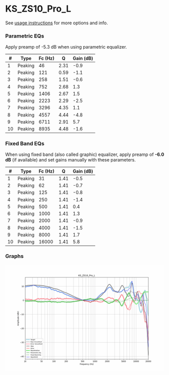# KS_ZS10_Pro_L
See [usage instructions](https://github.com/jaakkopasanen/AutoEq#usage) for more options and info.

### Parametric EQs
Apply preamp of -5.3 dB when using parametric equalizer.

|   # | Type    |   Fc (Hz) |    Q |   Gain (dB) |
|-----|---------|-----------|------|-------------|
|   1 | Peaking |        46 | 2.31 |        -0.9 |
|   2 | Peaking |       121 | 0.59 |        -1.1 |
|   3 | Peaking |       258 | 1.51 |        -0.6 |
|   4 | Peaking |       752 | 2.68 |         1.3 |
|   5 | Peaking |      1406 | 2.67 |         1.5 |
|   6 | Peaking |      2223 | 2.29 |        -2.5 |
|   7 | Peaking |      3296 | 4.35 |         1.1 |
|   8 | Peaking |      4557 | 4.44 |        -4.8 |
|   9 | Peaking |      6711 | 2.91 |         5.7 |
|  10 | Peaking |      8935 | 4.48 |        -1.6 |

### Fixed Band EQs
When using fixed band (also called graphic) equalizer, apply preamp of **-6.0 dB** (if available) and set gains manually with these parameters.

|   # | Type    |   Fc (Hz) |    Q |   Gain (dB) |
|-----|---------|-----------|------|-------------|
|   1 | Peaking |        31 | 1.41 |        -0.5 |
|   2 | Peaking |        62 | 1.41 |        -0.7 |
|   3 | Peaking |       125 | 1.41 |        -0.8 |
|   4 | Peaking |       250 | 1.41 |        -1.4 |
|   5 | Peaking |       500 | 1.41 |         0.4 |
|   6 | Peaking |      1000 | 1.41 |         1.3 |
|   7 | Peaking |      2000 | 1.41 |        -0.9 |
|   8 | Peaking |      4000 | 1.41 |        -1.5 |
|   9 | Peaking |      8000 | 1.41 |         1.7 |
|  10 | Peaking |     16000 | 1.41 |         5.8 |

### Graphs
![](./KS_ZS10_Pro_L.png)
